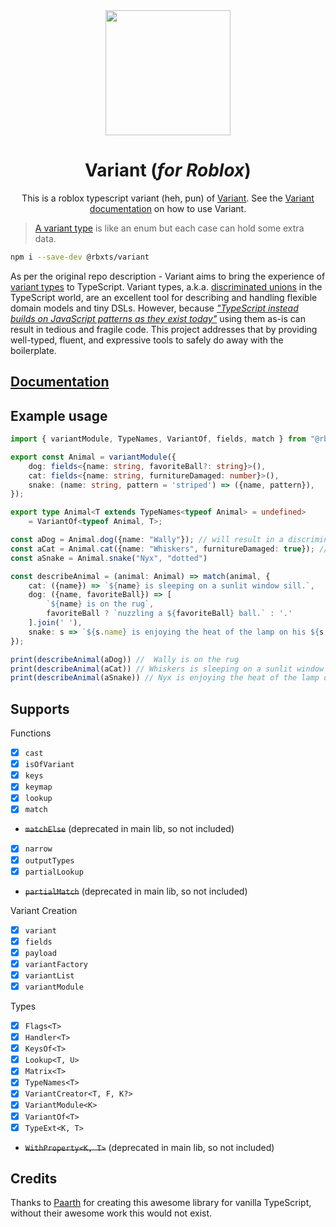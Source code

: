<div align="center">
    <img src="https://i.imgur.com/N4HT9Gj.png" width="200"/>
    <h1>Variant (<i>for Roblox</i>)</h1>
    <p>This is a roblox typescript variant (heh, pun) of <a href="https://github.com/paarthenon/variant">Variant</a>. See the <a href="https://paarthenon.github.io/variant/docs/intro">Variant documentation</a> on how to use Variant.</p>
</div>


> [A variant type](https://reasonml.github.io/docs/en/variant) is like an enum but each case can hold some extra data.

```bash
npm i --save-dev @rbxts/variant
```

As per the original repo description - Variant aims to bring the experience of [variant types](https://dev.realworldocaml.org/variants.html) to TypeScript. Variant types, a.k.a. [discriminated unions](https://basarat.gitbook.io/typescript/type-system/discriminated-unions) in the TypeScript world, are an excellent tool for describing and handling flexible domain models and tiny DSLs. However, because [*"TypeScript instead builds on JavaScript patterns as they exist today"*](https://www.typescriptlang.org/docs/handbook/advanced-types.html#discriminated-unions) using them as-is can result in tedious and fragile code. This project addresses that by providing well-typed, fluent, and expressive tools to safely do away with the boilerplate.

## [Documentation](https://paarthenon.github.io/variant/)

## Example usage
```ts
import { variantModule, TypeNames, VariantOf, fields, match } from "@rbxts/variant";

export const Animal = variantModule({
    dog: fields<{name: string, favoriteBall?: string}>(),
    cat: fields<{name: string, furnitureDamaged: number}>(),
    snake: (name: string, pattern = 'striped') => ({name, pattern}),
});

export type Animal<T extends TypeNames<typeof Animal> = undefined>
    = VariantOf<typeof Animal, T>;

const aDog = Animal.dog({name: "Wally"}); // will result in a discriminate value of { type: "dog", name: "Wally" }
const aCat = Animal.cat({name: "Whiskers", furnitureDamaged: true}); // will result in a discriminate value of { type: "cat", name: "Whiskers", 
const aSnake = Animal.snake("Nyx", "dotted")

const describeAnimal = (animal: Animal) => match(animal, {
    cat: ({name}) => `${name} is sleeping on a sunlit window sill.`,
    dog: ({name, favoriteBall}) => [
        `${name} is on the rug`,
        favoriteBall ? `nuzzling a ${favoriteBall} ball.` : '.' 
    ].join(' '),
    snake: s => `${s.name} is enjoying the heat of the lamp on his ${s.pattern} skin`,
});

print(describeAnimal(aDog)) //  Wally is on the rug
print(describeAnimal(aCat)) // Whiskers is sleeping on a sunlit window sill.
print(describeAnimal(aSnake)) // Nyx is enjoying the heat of the lamp on his spotted skin
```

## Supports
Functions
- [x] `cast`
- [x] `isOfVariant`
- [x] `keys`
- [x] `keymap`
- [x] `lookup`
- [x] `match`
- ~~`matchElse`~~ (deprecated in main lib, so not included)
- [x] `narrow`
- [x] `outputTypes`
- [x] `partialLookup`
- ~~`partialMatch`~~ (deprecated in main lib, so not included)

Variant Creation
- [x] `variant`
- [x] `fields`
- [x] `payload`
- [x] `variantFactory`
- [x] `variantList`
- [x] `variantModule`

Types
- [x] `Flags<T>`
- [x] `Handler<T>`
- [x] `KeysOf<T>`
- [x] `Lookup<T, U>`
- [x] `Matrix<T>`
- [x] `TypeNames<T>`
- [x] `VariantCreator<T, F, K?>`
- [x] `VariantModule<K>`
- [x] `VariantOf<T>`
- [x] `TypeExt<K, T>`
- ~~`WithProperty<K, T>`~~ (deprecated in main lib, so not included)

## Credits
Thanks to [Paarth](https://github.com/paarthenon) for creating this awesome library for vanilla TypeScript, without their awesome work this would not exist.